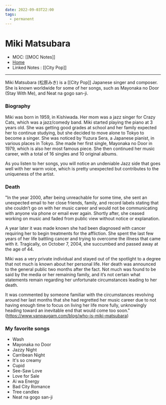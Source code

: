 ```yaml
---
date: 2022-09-03T22:00
tags:
  - permanent
---
```

# Miki Matsubara
- MOC: [[MOC Notes]]
- [Home](https://misudashi.ga/)
- Linked Notes : [[City Pop]]
----------
Miki Matsubara (松原みき) is a [[City Pop]] Japanese singer and composer. She is known worldwide for some of her songs, such as Mayonaka no Door (Stay With Me), and Neat na gogo san-ji. 

### Biography
Miki was born in 1959, in Kishiwada. Her mom was a jazz singer for Crazy Cats, which was a jazz/comedy band. Miki started playing the piano at 3 years old. She was getting good grades at school and her family expected her to continue studying, but she decided to move alone to Tokyo to become a singer. She was noticed by Yuzura Sera, a Japanese pianist, in various places in Tokyo. She made her first single, Mayonaka no Door in 1979, which is also her most famous piece.  She then continued her music career, with a total of 16 singles and 10 original albums. 

As you listen to her songs, you will notice an undeniable Jazz side that goes well with her warm voice, which is pretty unexpected but contributes to the uniqueness of the artist.

### Death
"In the year 2000, after being unreachable for some time, she sent an unexpected email to her close friends, family, and record labels stating that she couldn’t go on with her music career and would not be communicating with anyone via phone or email ever again. Shortly after, she ceased working on music and faded from public view without notice or explanation.

A year later it was made known she had been diagnosed with cancer requiring her to begin treatments for the affliction. She spent the last few years of her life battling cancer and trying to overcome the illness that came with it. Tragically, on October 7, 2004, she succumbed and passed away at the age of 44.

Miki was a very private individual and stayed out of the spotlight to a degree that not much is known about her personal life. Her death was announced to the general public two months after the fact. Not much was found to be said by the media or her remaining family, and it’s not certain what statements remain regarding her unfortunate circumstances leading to her death.

It was commented by someone familiar with the circumstances revolving around her last months that she had regretted her music career due to not having enough time to focus on living her life more fully, unknowingly heading toward an inevitable end that would come too soon." (https://www.vanpaugam.com/blog/who-is-miki-matsubara)

### My favorite songs
- Wash
- Mayonaka no Door
- Jazzy Night
- Carribean Night
- It's so creamy
- Cupid
- See-Saw Love
- Love for Sale
- Ai wa Energy
- Bad City Romance
- Tree candles
- Neat na gogo san-ji

